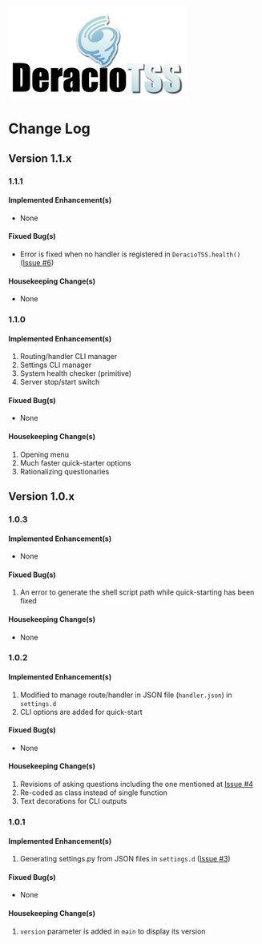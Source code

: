 ![DeracioTSS](/misc/deractss_logo.png)

# Change Log

## Version 1.1.x

### 1.1.1

#### Implemented Enhancement(s)

- None

#### Fixued Bug(s)

- Error is fixed when no handler is registered in `DeracioTSS.health()` ([Issue #6](https://github.com/DERaC-IO/DeracioTSS/issues/6))

#### Housekeeping Change(s)

- None

### 1.1.0

#### Implemented Enhancement(s)

1. Routing/handler CLI manager
2. Settings CLI manager
3. System health checker (primitive)
4. Server stop/start switch

#### Fixued Bug(s)

- None

#### Housekeeping Change(s)

1. Opening menu
2. Much faster quick-starter options
3. Rationalizing questionaries

## Version 1.0.x

### 1.0.3

#### Implemented Enhancement(s)

- None

#### Fixued Bug(s)

1. An error to generate the shell script path while quick-starting has been fixed

#### Housekeeping Change(s)

- None

### 1.0.2

#### Implemented Enhancement(s)

1. Modified to manage route/handler in JSON file (`handler.json`) in `settings.d`
2. CLI options are added for quick-start

#### Fixued Bug(s)

- None

#### Housekeeping Change(s)

1. Revisions of asking questions including the one mentioned at [Issue #4](https://github.com/DERaC-IO/DeracioTSS/issues/4)
2. Re-coded as class instead of single function
3. Text decorations for CLI outputs

### 1.0.1

#### Implemented Enhancement(s)

1. Generating settings.py from JSON files in `settings.d` ([Issue #3](https://github.com/DERaC-IO/DeracioTSS/issues/3))

#### Fixued Bug(s)

- None

#### Housekeeping Change(s)

1. `version` parameter is added in `main` to display its version
